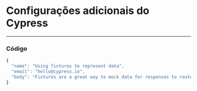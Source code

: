 # Configurações adicionais do Cypress

---

### **Código**

```javascript
{
  "name": "Using fixtures to represent data",
  "email": "hello@cypress.io",
  "body": "Fixtures are a great way to mock data for responses to routes"
}


